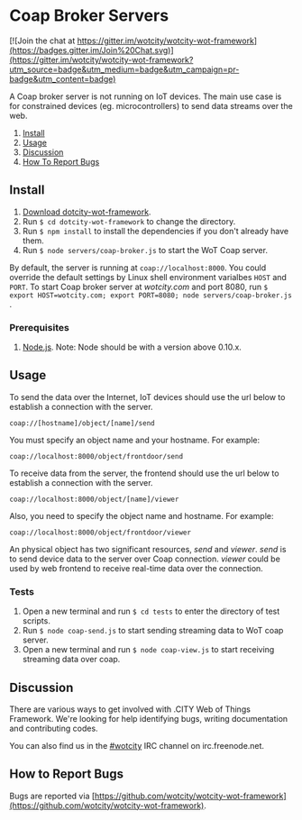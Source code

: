 # Coap Broker Servers

[![Join the chat at https://gitter.im/wotcity/wotcity-wot-framework](https://badges.gitter.im/Join%20Chat.svg)](https://gitter.im/wotcity/wotcity-wot-framework?utm_source=badge&utm_medium=badge&utm_campaign=pr-badge&utm_content=badge)

A Coap broker server is not running on IoT devices. The main use case is for constrained devices (eg. microcontrollers) to send data streams over the web.

1. [Install](#install)
2. [Usage](#usage)
3. [Discussion](#discussion)
4. [How To Report Bugs](#how-to-report-bugs)

## Install

1. [Download dotcity-wot-framework](https://github.com/wotcity/dotcity-wot-framework).
2. Run `$ cd dotcity-wot-framework` to change the directory.
3. Run `$ npm install` to install the dependencies if you don't already have them.
4. Run `$ node servers/coap-broker.js` to start the WoT Coap server.

By default, the server is running at `coap://localhost:8000`. You could override the default settings by Linux shell environment varialbes ```HOST``` and ```PORT```. To start Coap broker server at *wotcity.com* and port 8080, run `$ export HOST=wotcity.com; export PORT=8080; node servers/coap-broker.js` .

### Prerequisites

1. [Node.js](https://nodejs.org). Note: Node should be with a version above 0.10.x.

## Usage

To send the data over the Internet, IoT devices should use the url below to establish a connection with the server.

```
coap://[hostname]/object/[name]/send
```

You must specify an object name and your hostname. For example:

```
coap://localhost:8000/object/frontdoor/send
```

To receive data from the server, the frontend should use the url below to establish a connection with the server.

```
coap://localhost:8000/object/[name]/viewer
```

Also, you need to specify the object name and hostname. For example:

```
coap://localhost:8000/object/frontdoor/viewer
```

An physical object has two significant resources, *send* and *viewer*. *send* is to send device data to the server over Coap connection. *viewer* could be used by web frontend to receive real-time data over the connection.

### Tests

1. Open a new terminal and run `$ cd tests` to enter the directory of test scripts.
2. Run `$ node coap-send.js` to start sending streaming data to WoT coap server.
3. Open a new terminal and run `$ node coap-view.js` to start receiving streaming data over coap. 

## Discussion

There are various ways to get involved with .CITY Web of Things Framework. We're looking for help identifying bugs, writing documentation and contributing codes.

You can also find us in the [#wotcity](http://webchat.freenode.net/?channels=wotcity) IRC channel on irc.freenode.net.

## How to Report Bugs

Bugs are reported via [https://github.com/wotcity/wotcity-wot-framework](https://github.com/wotcity/wotcity-wot-framework).
